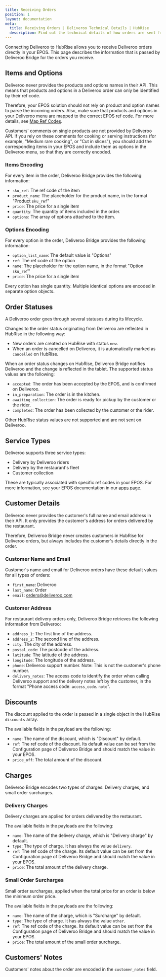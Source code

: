 ```yaml
---
title: Receiving Orders
position: 1
layout: documentation
meta:
  title: Receiving Orders | Deliveroo Technical Details | HubRise
  description: Find out the technical details of how orders are sent from Deliveroo to HubRise, which fields are passed and which are not.
---
```


Connecting Deliveroo to HubRise allows you to receive Deliveroo orders directly in your EPOS.
This page describes the information that is passed by Deliveroo Bridge for the orders you receive.

## Items and Options

Deliveroo never provides the products and options names in their API.
This means that products and options in a Deliveroo order can only be identified by their ref code.

Therefore, your EPOS solution should not rely on product and option names to parse the incoming orders.
Also, make sure that products and options in your Deliveroo menu are mapped to the correct EPOS ref code. For more details, see [Map Ref Codes](/apps/deliveroo/map-ref-codes).

Customers' comments on single products are not provided by Deliveroo API. If you rely on these comments for cooking or serving instructions (for example, "Medium rare cooking", or "Cut in slices"), you should add the corresponding items in your EPOS and include them as options in the Deliveroo menu, so that they are correctly encoded.

### Items Encoding

For every item in the order, Deliveroo Bridge provides the following information:

- `sku_ref`: The ref code of the item
- `product_name`: The placeholder for the product name, in the format "Product `sku_ref`"
- `price`: The price for a single item
- `quantity`: The quantity of items included in the order.
- `options`: The array of options attached to the item.

### Options Encoding

For every option in the order, Deliveroo Bridge provides the following information:

- `option_list_name`: The default value is "Options"
- `ref`: The ref code of the option
- `name`: The placeholder for the option name, in the format "Option `sku_ref`"
- `price`: The price for a single item

Every option has single quantity. Multiple identical options are encoded in separate option objects.

## Order Statuses

A Deliveroo order goes through several statuses during its lifecycle.

Changes to the order status originating from Deliveroo are reflected in HubRise in the following way:

- New orders are created on HubRise with status `new`.
- When an order is cancelled on Deliveroo, it is automatically marked as `cancelled` on HubRise.

When an order status changes on HubRise, Deliveroo Bridge notifies Deliveroo and the change is reflected in the tablet. The supported status values are the following:

- `accepted`: The order has been accepted by the EPOS, and is confirmed on Deliveroo.
- `in_preparation`: The order is in the kitchen.
- `awaiting_collection`: The order is ready for pickup by the customer or the rider.
- `completed`: The order has been collected by the customer or the rider.

Other HubRise status values are not supported and are not sent on Deliveroo.

## Service Types

Deliveroo supports three service types:

- Delivery by Deliveroo riders
- Delivery by the restaurant's fleet
- Customer collection

These are typically associated with specific ref codes in your EPOS. For more information, see your EPOS documentation in our [apps page](/apps).

## Customer Details

Deliveroo never provides the customer's full name and email address in their API. It only provides the customer's address for orders delivered by the restaurant.

Therefore, Deliveroo Bridge never creates customers in HubRise for Deliveroo orders, but always includes the customer's details directly in the order.

### Customer Name and Email

Customer's name and email for Deliveroo orders have these default values for all types of orders:

- `first_name`: Deliveroo
- `last_name`: Order
- `email`: orders@deliveroo.com

### Customer Address

For restaurant delivery orders only, Deliveroo Bridge retrieves the following information from Deliveroo:

- `address_1`: The first line of the address.
- `address_2`: The second line of the address.
- `city`: The city of the address.
- `postal_code`: The postcode of the address.
- `latitude`: The latitude of the address.
- `longitude`: The longitude of the address.
- `phone`: Deliveroo support number. Note: This is not the customer's phone number.
- `delivery_notes`: The access code to identify the order when calling Deliveroo support and the delivery notes left by the customer, in the format "Phone access code: `access_code`. `note`".

## Discounts

The discount applied to the order is passed in a single object in the HubRise `discounts` array.

The available fields in the payload are the following:

- `name`: The name of the discount, which is "Discount" by default.
- `ref`: The ref code of the discount. Its default value can be set from the Configuration page of Deliveroo Bridge and should match the value in your EPOS.
- `price_off`: The total amount of the discount.

## Charges

Deliveroo Bridge encodes two types of charges: Delivery charges, and small order surcharges.

### Delivery Charges

Delivery charges are applied for orders delivered by the restaurant.

The available fields in the payloads are the following:

- `name`: The name of the delivery charge, which is "Delivery charge" by default.
- `type`: The type of charge. It has always the value `delivery`.
- `ref`: The ref code of the charge. Its default value can be set from the Configuration page of Deliveroo Bridge and should match the value in your EPOS.
- `price`: The total amount of the delivery charge.

### Small Order Surcharges

Small order surcharges, applied when the total price for an order is below the minimum order price.

The available fields in the payloads are the following:

- `name`: The name of the charge, which is "Surcharge" by default.
- `type`: The type of charge. It has always the value `other`.
- `ref`: The ref code of the charge. Its default value can be set from the Configuration page of Deliveroo Bridge and should match the value in your EPOS.
- `price`: The total amount of the small order surcharge.

## Customers' Notes

Customers' notes about the order are encoded in the `customer_notes` field.
